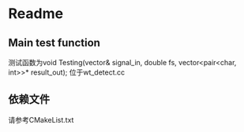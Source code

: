 # Readme
## Main test function
测试函数为void Testing(vector<double>& signal_in, double fs,
        vector<pair<char, int>>* result_out);
位于wt_detect.cc
## 依赖文件
请参考CMakeList.txt
